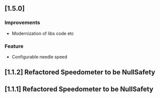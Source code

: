 ## [1.5.0] 
### Improvements
- Modernization of libs code etc
### Feature
- Configurable needle speed 
## [1.1.2] Refactored Speedometer to be NullSafety
## [1.1.1] Refactored Speedometer to be NullSafety
